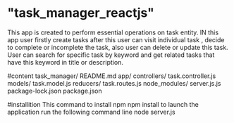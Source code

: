 # "task_manager_reactjs" 
This app is created to perform essential operations on task entity. IN this app user firstly create tasks after this user can visit individual task , decide to complete or incomplete the task, also user can delete or update this task. User can search for specific task by keyword and get related tasks that have this keyword in title or description.

#content
task_manager/
    README.md
    app/
        controllers/
            task.controller.js
        models/
            task.model.js
        reducers/
            task.routes.js
    node_modules/
    server.js.js
    package-lock.json
    package.json

#installition 
This command to install npm
    npm install
to launch the application run the following command line
    node server.js 
